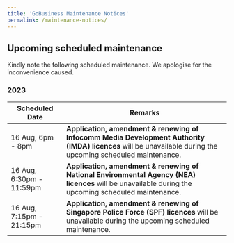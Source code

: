 ```yaml
---
title: 'GoBusiness Maintenance Notices'
permalink: /maintenance-notices/
---
```


## Upcoming scheduled maintenance

Kindly note the following scheduled maintenance. We apologise for the inconvenience caused.

### 2023 

| **Scheduled Date** | **Remarks** | 
| ------  |------------------| 
| 16 Aug, 6pm - 8pm| **Application, amendment & renewing of Infocomm Media Development Authority (IMDA) licences** will be unavailable during the upcoming scheduled maintenance. | 
| 16 Aug, 6:30pm - 11:59pm | **Application, amendment & renewing of National Environmental Agency (NEA) licences** will be unavailable during the upcoming scheduled maintenance. | 
| 16 Aug, 7:15pm - 21:15pm | **Application, amendment & renewing of Singapore Police Force (SPF) licences** will be unavailable during the upcoming scheduled maintenance. | 



<script src="/jquery/jquery.min.js"></script>
<script src="/jquery/resize-tables.js"></script>

